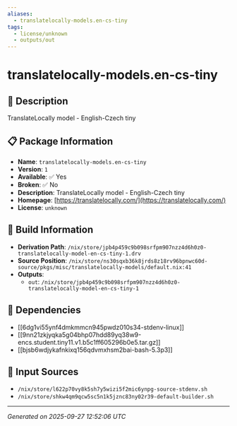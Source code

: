 ```yaml
---
aliases:
  - translatelocally-models.en-cs-tiny
tags:
  - license/unknown
  - outputs/out
---
```


# translatelocally-models.en-cs-tiny

## 📝 Description

TranslateLocally model - English-Czech tiny

## 📋 Package Information

- **Name**: `translatelocally-models.en-cs-tiny`
- **Version**: `1`
- **Available**: ✅ Yes
- **Broken**: ✅ No
- **Description**: TranslateLocally model - English-Czech tiny
- **Homepage**: [https://translatelocally.com/](https://translatelocally.com/)
- **License**: `unknown`

## 🔧 Build Information

- **Derivation Path**: `/nix/store/jpb4p459c9b098srfpm907nzz4d6h0z0-translatelocally-model-en-cs-tiny-1.drv`
- **Source Position**: `/nix/store/ns30sqxb36k8jrds8z18rv96bpnwc60d-source/pkgs/misc/translatelocally-models/default.nix:41`
- **Outputs**:
  - `out`:  `/nix/store/jpb4p459c9b098srfpm907nzz4d6h0z0-translatelocally-model-en-cs-tiny-1`

## 🔗 Dependencies

- [[6dg1vi55ynf4dmkmmcn945pwdz010s34-stdenv-linux]]
- [[9nn21zkjyqka5g04bhp07hdd89yq38w9-encs.student.tiny11.v1.b5c1ff605296b0e5.tar.gz]]
- [[bjsb6wdjykafnkixq156qdvmxhsm2bai-bash-5.3p3]]

## 📁 Input Sources

- `/nix/store/l622p70vy8k5sh7y5wizi5f2mic6ynpg-source-stdenv.sh`
- `/nix/store/shkw4qm9qcw5sc5n1k5jznc83ny02r39-default-builder.sh`

---
*Generated on 2025-09-27 12:52:06 UTC*
